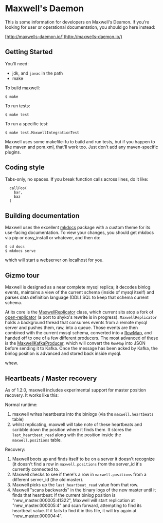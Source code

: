 # Maxwell's Daemon

This is some information for developers on Maxwell's Deamon.  If you're looking
for user or operational documentation, you should go here instead:

[http://maxwells-daemon.io/](http://maxwells-daemon.io/)

## Getting Started

You'll need:

- jdk, and `javac` in the path
- make

To build maxwell:

```
$ make
```

To run tests:

```
$ make test
```

To run a specific test:

```
$ make test.MaxwellIntegrationTest
```

Maxwell uses some makefile-fu to build and run tests, but if you happen to like
maven and pom.xml, that'll work too.   Just don't add any maven-specific plugins.

## Coding style

Tabs-only, no spaces.  If you break function calls across lines, do it like:
```
  callFoo(
    bar,
    baz
  )
```

## Building documentation

Maxwell uses the excellent [mkdocs](http://www.mkdocs.org/) package with a custom theme for its
use-facing documentation.  To view your changes, you should get mkdocs via pip
or easy_install or whatever, and then do:

```
$ cd docs
$ mkdocs serve
```

which will start a webserver on localhost for you.


## Gizmo tour

Maxwell is designed as a near complete mysql replica; it decodes binlog events,
maintains a view of the current schema (inside of mysql itself) and parses data
definition language (DDL) SQL to keep that schema current schema.

At its core is the
[MaxwellReplicator](https://github.com/zendesk/maxwell/blob/master/src/main/java/com/zendesk/maxwell/replication/MaxwellReplicator.java) class,
which current sits atop a fork of
[open-replicator](http://github.com/zendesk/open-replicator) (a port to shyko's
rewrite is in progress).  `MaxwellReplicator` holds a background thread that
consumes events from a remote mysql server and pushes them, raw, into a queue.
Those events are then combined with the current mysql schema, converted into a
[RowMap](https://github.com/zendesk/maxwell/blob/master/src/main/java/com/zendesk/maxwell/row/RowMap.java),
and handed off to one of a few different producers.  The most advanced of
these is the
[MaxwellKafkaProducer](https://github.com/zendesk/maxwell/blob/master/src/main/java/com/zendesk/maxwell/producer/MaxwellKafkaProducer.java),
which will convert the `RowMap` into JSON before sending it to Kafka.  Once the
message has been acked by Kafka, the binlog position is advanced and stored
back inside mysql.

whew.

## Heartbeats / Master recovery

As of 1.2.0, maxwell includes experimental support for master position
recovery. It works like this:

Normal runtime:

1. maxwell writes heartbeats into the binlogs (via the `maxwell.heartbeats` table)
2. whilst replicating, maxwell will take note of these heartbeats and scribble down the
   position where it finds them.  It stores the `last_heartbeat_read` along with the position
   inside the `maxwell.positions` table.

Recovery:

1. Maxwell boots up and finds itself to be on a server it doesn't recognize (it doesn't
   find a row in `maxwell.positions` from the server_id it's currently connected to.
2. Maxwell checks to see if there's a row in `maxwell.positions` from a different server_id (the old master).
3. Maxwell picks up the `last_heartbeat_read` value from that row.
4. Maxwell "scans backwards" in the binary logs of the new master until it
   finds that heartbeat: If the current binlog position is "new_master.000005:41322",
   Maxwell will start replication at "new_master.000005:4" and scan forward, attempting to find
   its heartbeat value.  If it fails to find it in this file, it will try again at "new_master.000004:4".


